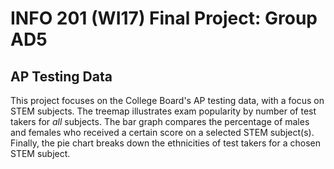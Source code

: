 # INFO 201 (WI17) Final Project: Group AD5

## AP Testing Data

This project focuses on the College Board's AP testing data, with a focus on STEM subjects. The treemap illustrates exam popularity by number of test takers for *all* subjects. The bar graph compares the percentage of males and females who received a certain score on a selected STEM subject(s). Finally, the pie chart breaks down the ethnicities of test takers for a chosen STEM subject.
